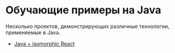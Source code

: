 # Обучающие примеры на Java
Несколько проектов, демонстрирующих различные технологии, применяемые в Java.

* [Java + isomorphic React](https://github.com/complit-s/react-redux-isomorphic-example)

